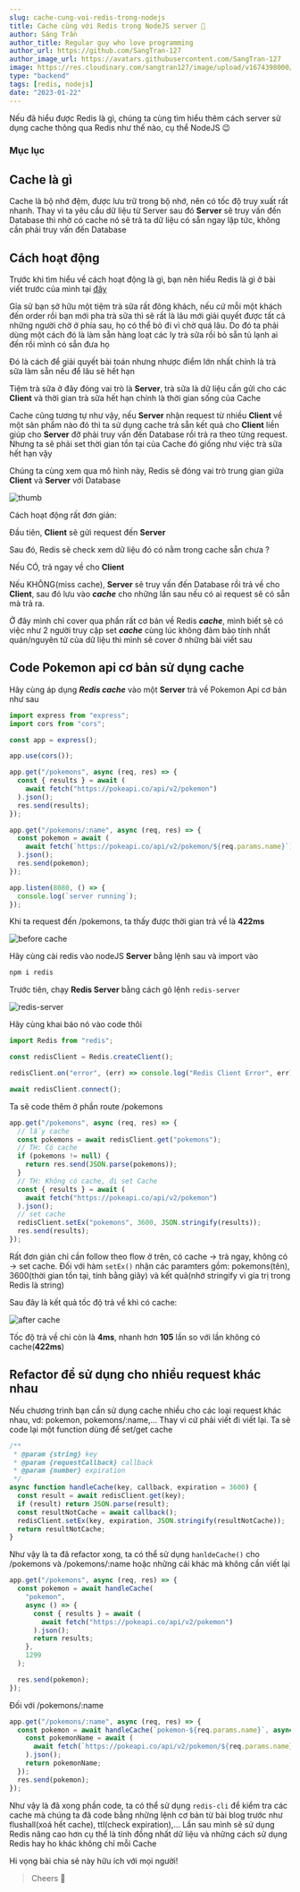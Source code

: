 ```yaml
---
slug: cache-cung-voi-redis-trong-nodejs
title: Cache cùng với Redis trong NodeJS server 🥰
author: Sáng Trần
author_title: Regular guy who love programming
author_url: https://github.com/SangTran-127
author_image_url: https://avatars.githubusercontent.com/SangTran-127
image: https://res.cloudinary.com/sangtran127/image/upload/v1674398000/blog-assests/cache-voi-red%C3%AD-21-01-2022/gif_mhtd6n.gif
type: "backend"
tags: [redis, nodejs]
date: "2023-01-22"
---
```

Nếu đã hiểu được Redis là gì, chúng ta cùng tìm hiểu thêm cách server sử dụng cache thông qua Redis như thế nào, cụ thể NodeJS 😉

<!-- truncate-->

### Mục lục


## Cache là gì 

Cache là bộ nhớ đệm, được lưu trữ trong bộ nhớ, nên có tốc độ truy xuất rất nhanh. Thay vì ta yêu cầu dữ liệu từ Server sau đó **Server** sẽ truy vấn đến Database thì nhờ có cache nó sẽ trả ta dữ liệu có sẵn ngay lập tức, không cần phải truy vấn đến Database
## Cách hoạt động

Trước khi tìm hiểu về cách hoạt động là gì, bạn nên hiểu Redis là gì ở bài viết trước của mình tại [đây](https://www.sangtran.dev/blog/rush-b-redis-co-ban)

Gỉa sử bạn sở hữu một tiệm trà sữa rất đông khách, nếu cứ mỗi một khách đến order rồi bạn mới pha trà sữa thì sẽ rất là lâu mới giải quyết được tất cả những người chờ ở phía sau, họ có thể bỏ đi vì chờ quá lâu. Do đó ta phải dùng một cách đó là làm sẵn hàng loạt các ly trà sữa rồi bỏ sẵn tủ lạnh ai đến rồi mình có sẵn đưa họ

Đó là cách để giải quyết bài toán nhưng nhược điểm lớn nhất chính là trà sữa làm sẵn nếu để lâu sẽ hết hạn

Tiệm trà sữa ở đây đóng vai trò là **Server**, trà sữa là dữ liệu cần gửi cho các **Client** và thời gian trà sữa hết hạn chính là thời gian sống của Cache

Cache cũng tương tự như vậy, nếu **Server** nhận request từ nhiều **Client** về một sản phẩm nào đó thì ta sử dụng cache trả sẵn kết quả cho **Client** liền giúp cho **Server** đỡ phải truy vấn đến Database rồi trả ra theo từng request. Nhưng ta sẽ phải set thời gian tồn tại của Cache đó giống như việc trà sữa hết hạn vậy

Chúng ta cùng xem qua mô hình này, Redis sẽ đóng vai trò trung gian giữa **Client** và **Server** với Database

![thumb](https://res.cloudinary.com/sangtran127/image/upload/v1674397324/blog-assests/cache-voi-red%C3%AD-21-01-2022/thumbnail_mxo6p4.jpg)

Cách hoạt động rất đơn giản:

Đầu tiên, **Client** sẽ gửi request đến **Server**

Sau đó, Redis sẽ check xem dữ liệu đó có nằm trong cache sẵn chưa ?

Nếu CÓ, trả ngay về cho **Client**

Nếu KHÔNG(miss cache), **Server** sẽ truy vấn đến Database rồi trả về cho **Client**, sau đó lưu vào ***cache*** cho những lần sau nếu có ai request sẽ có sẵn mà trả ra.

Ở đây mình chỉ cover qua phần rất cơ bản về Redis ***cache***, mình biết sẽ có việc như 2 người truy cập set ***cache*** cùng lúc không đảm bảo tính nhất quán/nguyên tử của dữ liệu thì mình sẽ cover ở những bài viết sau

## Code Pokemon api cơ bản sử dụng cache

Hãy cùng áp dụng ***Redis cache*** vào một **Server** trả về Pokemon Api cơ bản như sau

```js
import express from "express";
import cors from "cors";

const app = express();

app.use(cors());

app.get("/pokemons", async (req, res) => {
  const { results } = await (
    await fetch("https://pokeapi.co/api/v2/pokemon")
  ).json();
  res.send(results);
});

app.get("/pokemons/:name", async (req, res) => {
  const pokemon = await (
    await fetch(`https://pokeapi.co/api/v2/pokemon/${req.params.name}`)
  ).json();
  res.send(pokemon);
});

app.listen(8080, () => {
  console.log(`server running`);
});
```

Khi ta request đến /pokemons, ta thấy được thời gian trả về là **422ms** 

![before cache](https://res.cloudinary.com/sangtran127/image/upload/v1674395409/blog-assests/cache-voi-red%C3%AD-21-01-2022/A%CC%89nh_chu%CC%A3p_Ma%CC%80n_hi%CC%80nh_2023-01-22_lu%CC%81c_18.59.45_xuulmx.png)

Hãy cùng cài redis vào nodeJS **Server** bằng lệnh sau và import vào

```bash
npm i redis
```

Trước tiên, chạy **Redis Server** bằng cách gõ lệnh ``redis-server``

![redis-server](https://res.cloudinary.com/sangtran127/image/upload/v1674395363/blog-assests/cache-voi-red%C3%AD-21-01-2022/redis-server_b4mkyl.png)

Hãy cùng khai báo nó vào code thôi

```js
import Redis from "redis";

const redisClient = Redis.createClient();

redisClient.on("error", (err) => console.log("Redis Client Error", err));

await redisClient.connect();
```
Ta sẽ code thêm ở phần route /pokemons

```js
app.get("/pokemons", async (req, res) => {
  // lấy cache
  const pokemons = await redisClient.get("pokemons");
  // TH: Có cache
  if (pokemons != null) {
    return res.send(JSON.parse(pokemons));
  }
  // TH: Không có cache, đi set Cache
  const { results } = await (
    await fetch("https://pokeapi.co/api/v2/pokemon")
  ).json();
  // set cache
  redisClient.setEx("pokemons", 3600, JSON.stringify(results));
  res.send(results);
});
```

Rất đơn giản chỉ cần follow theo flow ở trên, có cache -> trả ngay, không có -> set cache. Đối với hàm ``setEx()`` nhận các paramters gồm: pokemons(tên), 3600(thời gian tồn tại, tính bằng giây) và kết quả(nhớ stringify vì gía trị trong Redis là string)

Sau đây là kết quả tốc độ trả về khi có cache:

![after cache](https://res.cloudinary.com/sangtran127/image/upload/v1674395268/blog-assests/cache-voi-red%C3%AD-21-01-2022/A%CC%89nh_chu%CC%A3p_Ma%CC%80n_hi%CC%80nh_2023-01-22_lu%CC%81c_20.47.43_znuupy.png)

Tốc độ trả về chỉ còn là **4ms**, nhanh hơn **105** lần so với lần không có cache(**422ms**)

## Refactor để sử dụng cho nhiều request khác nhau

Nếu chương trình bạn cần sử dụng cache nhiều cho các loại request khác nhau, vd: pokemon, pokemons/:name,... Thay vì cứ phải viết đi viết lại. Ta sẽ code lại một function dùng để set/get cache

```js
/**
 * @param {string} key
 * @param {requestCallback} callback
 * @param {number} expiration
 */
async function handleCache(key, callback, expiration = 3600) {
  const result = await redisClient.get(key);
  if (result) return JSON.parse(result);
  const resultNotCache = await callback();
  redisClient.setEx(key, expiration, JSON.stringify(resultNotCache));
  return resultNotCache;
}
```
Như vậy là ta đã refactor xong, ta có thể sử dụng ``hanldeCache()`` cho /pokemons và /pokemons/:name hoặc những cái khác mà không cần viết lại 

```js
app.get("/pokemons", async (req, res) => {
  const pokemon = await handleCache(
    "pokemon",
    async () => {
      const { results } = await (
        await fetch("https://pokeapi.co/api/v2/pokemon")
      ).json();
      return results;
    },
    1299
  );

  res.send(pokemon);
});
```
Đối với /pokemons/:name

```js
app.get("/pokemons/:name", async (req, res) => {
  const pokemon = await handleCache(`pokemon-${req.params.name}`, async () => {
    const pokemonName = await (
      await fetch(`https://pokeapi.co/api/v2/pokemon/${req.params.name}`)
    ).json();
    return pokemonName;
  });
  res.send(pokemon);
});
```

Như vậy là đã xong phần code, ta có thể sử dụng ``redis-cli`` để kiểm tra các cache mà chúng ta đã code bằng những lệnh cơ bản từ bài blog trước như flushall(xoá hết cache), ttl(check expiration),... Lần sau mình sẽ sử dụng Redis nâng cao hơn cụ thể là tính đồng nhất dữ liệu và những cách sử dụng Redis hay ho khác không chỉ mỗi Cache

Hi vọng bài chia sẻ này hữu ích với mọi người! 
> Cheers 🍺
